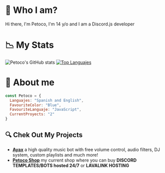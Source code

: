 # 👋 Who I am?
Hi there, I'm Petoco, I'm 14 y/o and I am a Discord.js developer

# 📉 My Stats
![Petoco's GitHub stats](https://github-readme-stats.vercel.app/api?username=Petoco&show_icons=true&theme=highcontrast)
[![Top Languajes](https://github-readme-stats.vercel.app/api/top-langs/?username=Petoco&theme=highcontrast)](https://github.com/anuraghazra/github-readme-stats)

# 📄 About me
```js
const Petoco = {
  Languajes: "Spanish and English",
  FavouriteColor: "Blue",
  FavouriteLanguaje: "JavaScript",
  CurrentProyects: "2"
}
```

## 🔍 Chek Out My Projects
- **[Ayax](https://ayax-xyz.glitch.me)** a high quality music bot with free volume control, audio filters, DJ system, custom playlists and much more!
- **[Petoco Shop](https://discord.gg/wxTMnE2Y52)** my current shop where you can buy **DISCORD TEMPLATES/BOTS hosted 24/7** or **LAVALINK HOSTING**
